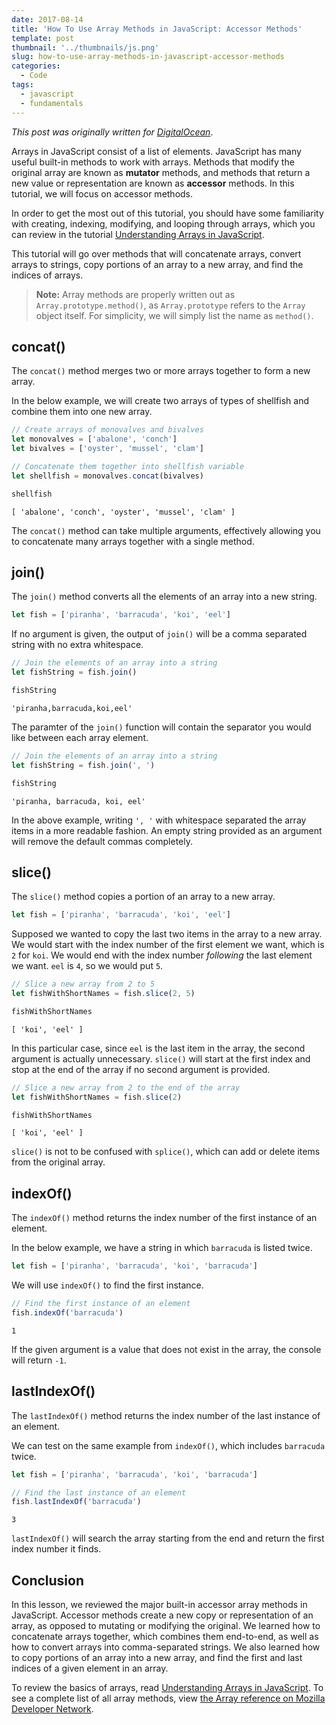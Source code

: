 ```yaml
---
date: 2017-08-14
title: 'How To Use Array Methods in JavaScript: Accessor Methods'
template: post
thumbnail: '../thumbnails/js.png'
slug: how-to-use-array-methods-in-javascript-accessor-methods
categories:
  - Code
tags:
  - javascript
  - fundamentals
---
```


_This post was originally written for [DigitalOcean](https://www.digitalocean.com/community/tutorials/how-to-use-array-methods-in-javascript-mutator-methods)_.

Arrays in JavaScript consist of a list of elements. JavaScript has many useful built-in methods to work with arrays. Methods that modify the original array are known as **mutator** methods, and methods that return a new value or representation are known as **accessor** methods. In this tutorial, we will focus on accessor methods.

In order to get the most out of this tutorial, you should have some familiarity with creating, indexing, modifying, and looping through arrays, which you can review in the tutorial [Understanding Arrays in JavaScript](https://www.digitalocean.com/community/tutorials/understanding-arrays-in-javascript).

This tutorial will go over methods that will concatenate arrays, convert arrays to strings, copy portions of an array to a new array, and find the indices of arrays.

> **Note:** Array methods are properly written out as `Array.prototype.method()`, as `Array.prototype` refers to the `Array` object itself. For simplicity, we will simply list the name as `method()`.

## concat()

The `concat()` method merges two or more arrays together to form a new array.

In the below example, we will create two arrays of types of shellfish and combine them into one new array.

```js
// Create arrays of monovalves and bivalves
let monovalves = ['abalone', 'conch']
let bivalves = ['oyster', 'mussel', 'clam']

// Concatenate them together into shellfish variable
let shellfish = monovalves.concat(bivalves)

shellfish
```

```terminal
[ 'abalone', 'conch', 'oyster', 'mussel', 'clam' ]
```

The `concat()` method can take multiple arguments, effectively allowing you to concatenate many arrays together with a single method.

## join()

The `join()` method converts all the elements of an array into a new string.

```js
let fish = ['piranha', 'barracuda', 'koi', 'eel']
```

If no argument is given, the output of `join()` will be a comma separated string with no extra whitespace.

```js
// Join the elements of an array into a string
let fishString = fish.join()

fishString
```

```terminal
'piranha,barracuda,koi,eel'
```

The paramter of the `join()` function will contain the separator you would like between each array element.

```js
// Join the elements of an array into a string
let fishString = fish.join(', ')

fishString
```

```terminal
'piranha, barracuda, koi, eel'
```

In the above example, writing `', '` with whitespace separated the array items in a more readable fashion. An empty string provided as an argument will remove the default commas completely.

## slice()

The `slice()` method copies a portion of an array to a new array.

```js
let fish = ['piranha', 'barracuda', 'koi', 'eel']
```

Supposed we wanted to copy the last two items in the array to a new array. We would start with the index number of the first element we want, which is `2` for `koi`. We would end with the index number _following_ the last element we want. `eel` is `4`, so we would put `5`.

```js
// Slice a new array from 2 to 5
let fishWithShortNames = fish.slice(2, 5)

fishWithShortNames
```

```terminal
[ 'koi', 'eel' ]
```

In this particular case, since `eel` is the last item in the array, the second argument is actually unnecessary. `slice()` will start at the first index and stop at the end of the array if no second argument is provided.

```js
// Slice a new array from 2 to the end of the array
let fishWithShortNames = fish.slice(2)

fishWithShortNames
```

```terminal
[ 'koi', 'eel' ]
```

`slice()` is not to be confused with `splice()`, which can add or delete items from the original array.

## indexOf()

The `indexOf()` method returns the index number of the first instance of an element.

In the below example, we have a string in which `barracuda` is listed twice.

```js
let fish = ['piranha', 'barracuda', 'koi', 'barracuda']
```

We will use `indexOf()` to find the first instance.

```js
// Find the first instance of an element
fish.indexOf('barracuda')
```

```terminal
1
```

If the given argument is a value that does not exist in the array, the console will return `-1`.

## lastIndexOf()

The `lastIndexOf()` method returns the index number of the last instance of an element.

We can test on the same example from `indexOf()`, which includes `barracuda` twice.

```js
let fish = ['piranha', 'barracuda', 'koi', 'barracuda']

// Find the last instance of an element
fish.lastIndexOf('barracuda')
```

```terminal
3
```

`lastIndexOf()` will search the array starting from the end and return the first index number it finds.

## Conclusion

In this lesson, we reviewed the major built-in accessor array methods in JavaScript. Accessor methods create a new copy or representation of an array, as opposed to mutating or modifying the original. We learned how to concatenate arrays together, which combines them end-to-end, as well as how to convert arrays into comma-separated strings. We also learned how to copy portions of an array into a new array, and find the first and last indices of a given element in an array.

To review the basics of arrays, read [Understanding Arrays in JavaScript](https://www.digitalocean.com/community/tutorials/understanding-arrays-in-javascript). To see a complete list of all array methods, view [the Array reference on Mozilla Developer Network](https://developer.mozilla.org/en-US/docs/Web/JavaScript/Reference/Global_Objects/Array).

